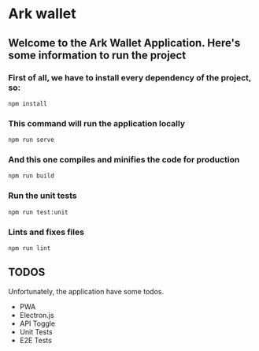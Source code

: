 # Ark wallet

## Welcome to the Ark Wallet Application. Here's some information to run the project


### First of all, we have to install every dependency of the project, so:
```
npm install
```


### This command will run the application locally
```
npm run serve
```

### And this one compiles and minifies the code for production
```
npm run build
```

### Run the unit tests
```
npm run test:unit
```

### Lints and fixes files
```
npm run lint
```

## TODOS

Unfortunately, the application have some todos. 

* PWA
* Electron.js
* API Toggle
* Unit Tests
* E2E Tests
